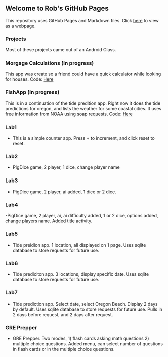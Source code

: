 
## Welcome to Rob's GitHub Pages

This repository uses GitHub Pages and Markdown files. Click [here](https://robsap.github.io/Android_Apps/) to view as a webpage.

### Projects
Most of these projects came out of an Android Class. 

### Morgage Calculations	(In progress)
This app was create so a friend could have a quick calculator while looking for houses.
Code: [Here](https://github.com/RobSap/Android_Apps/tree/master/Calculations)

### FishApp	(In progress)
This is in a continuation of the tide predition app. Right now it does the tide predictions for oregon, and lists the weather for some coastal cities. It uses free information from NOAA using soap requests. 
Code: [Here](https://github.com/RobSap/Android_Apps/tree/master/FishApp)

### Lab1
- This is a simple counter app. Press + to increment, and click reset to reset.

### Lab2
- PigDice game, 2 player, 1 dice, change player name

### Lab3
- PigDice game, 2 player, ai added, 1 dice or 2 dice.

### Lab4
-PigDice game, 2 player, ai, ai difficulty added, 1 or 2 dice, options added, change players name. Added title activity.


### Lab5
- Tide preidion app. 1 location, all displayed on 1 page. Uses sqlite database to store requests for future use.

### Lab6
- Tide prediciton app. 3 locations, display specific date. Uses sqlite database to store requests for future use.

### Lab7
- Tide prediction app. Select date, select Oregon Beach. Display 2 days by default. Uses sqlite database to store requests for future use. Pulls in 2 days before request, and 2 days after request.

### GRE Prepper 
- GRE Prepper. Two modes, 1) flash cards asking math questions 2) multiple choice questions. Added menu, can select number of questions in flash cards or in the multiple choice questions.
